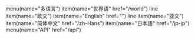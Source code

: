 <nav jade>
  menu(name="多语言")
    item(name="世界语" href="/world")
    line
    item(name="欧文")
    item(name="English" href="")
    line
    item(name="亚文")
    item(name="简体中文" href="/zh-Hans")
    item(name="日本語" href="/jp-jp")
  menu(name="API" href="/api")
</nav>